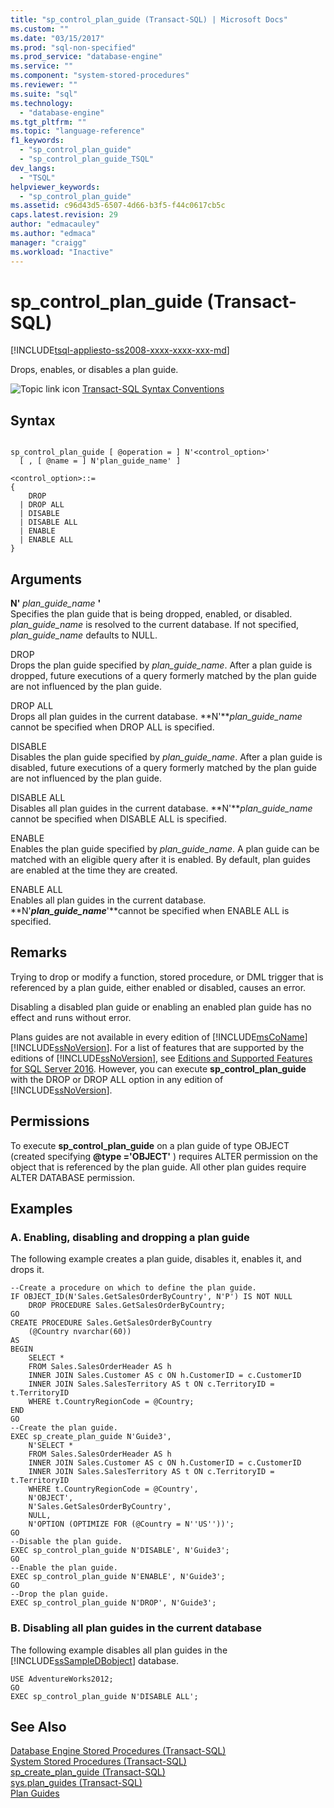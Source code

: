 ```yaml
---
title: "sp_control_plan_guide (Transact-SQL) | Microsoft Docs"
ms.custom: ""
ms.date: "03/15/2017"
ms.prod: "sql-non-specified"
ms.prod_service: "database-engine"
ms.service: ""
ms.component: "system-stored-procedures"
ms.reviewer: ""
ms.suite: "sql"
ms.technology: 
  - "database-engine"
ms.tgt_pltfrm: ""
ms.topic: "language-reference"
f1_keywords: 
  - "sp_control_plan_guide"
  - "sp_control_plan_guide_TSQL"
dev_langs: 
  - "TSQL"
helpviewer_keywords: 
  - "sp_control_plan_guide"
ms.assetid: c96d43d5-6507-4d66-b3f5-f44c0617cb5c
caps.latest.revision: 29
author: "edmacauley"
ms.author: "edmaca"
manager: "craigg"
ms.workload: "Inactive"
---
```

# sp_control_plan_guide (Transact-SQL)
[!INCLUDE[tsql-appliesto-ss2008-xxxx-xxxx-xxx-md](../../includes/tsql-appliesto-ss2008-xxxx-xxxx-xxx-md.md)]

  Drops, enables, or disables a plan guide.  
  
 ![Topic link icon](../../database-engine/configure-windows/media/topic-link.gif "Topic link icon") [Transact-SQL Syntax Conventions](../../t-sql/language-elements/transact-sql-syntax-conventions-transact-sql.md)  
  
## Syntax  
  
```  
  
sp_control_plan_guide [ @operation = ] N'<control_option>'  
  [ , [ @name = ] N'plan_guide_name' ]  
  
<control_option>::=  
{   
    DROP   
  | DROP ALL  
  | DISABLE  
  | DISABLE ALL  
  | ENABLE   
  | ENABLE ALL  
}  
```  
  
## Arguments  
 **N'** *plan_guide_name* **'**  
 Specifies the plan guide that is being dropped, enabled, or disabled. *plan_guide_name* is resolved to the current database. If not specified, *plan_guide_name* defaults to NULL.  
  
 DROP  
 Drops the plan guide specified by *plan_guide_name*. After a plan guide is dropped, future executions of a query formerly matched by the plan guide are not influenced by the plan guide.  
  
 DROP ALL  
 Drops all plan guides in the current database. **N'***plan_guide_name* cannot be specified when DROP ALL is specified.  
  
 DISABLE  
 Disables the plan guide specified by *plan_guide_name*. After a plan guide is disabled, future executions of a query formerly matched by the plan guide are not influenced by the plan guide.  
  
 DISABLE ALL  
 Disables all plan guides in the current database. **N'***plan_guide_name* cannot be specified when DISABLE ALL is specified.  
  
 ENABLE  
 Enables the plan guide specified by *plan_guide_name*. A plan guide can be matched with an eligible query after it is enabled. By default, plan guides are enabled at the time they are created.  
  
 ENABLE ALL  
 Enables all plan guides in the current database. **N'***plan_guide_name***'**cannot be specified when ENABLE ALL is specified.  
  
## Remarks  
 Trying to drop or modify a function, stored procedure, or DML trigger that is referenced by a plan guide, either enabled or disabled, causes an error.  
  
 Disabling a disabled plan guide or enabling an enabled plan guide has no effect and runs without error.  
  
 Plans guides are not available in every edition of [!INCLUDE[msCoName](../../includes/msconame-md.md)][!INCLUDE[ssNoVersion](../../includes/ssnoversion-md.md)]. For a list of features that are supported by the editions of [!INCLUDE[ssNoVersion](../../includes/ssnoversion-md.md)], see [Editions and Supported Features for SQL Server 2016](../../sql-server/editions-and-supported-features-for-sql-server-2016.md). However, you can execute **sp_control_plan_guide** with the DROP or DROP ALL option in any edition of [!INCLUDE[ssNoVersion](../../includes/ssnoversion-md.md)].  
  
## Permissions  
 To execute **sp_control_plan_guide** on a plan guide of type OBJECT (created specifying **@type ='**OBJECT**'** ) requires ALTER permission on the object that is referenced by the plan guide. All other plan guides require ALTER DATABASE permission.  
  
## Examples  
  
### A. Enabling, disabling and dropping a plan guide  
 The following example creates a plan guide, disables it, enables it, and drops it.  
  
```  
--Create a procedure on which to define the plan guide.  
IF OBJECT_ID(N'Sales.GetSalesOrderByCountry', N'P') IS NOT NULL  
    DROP PROCEDURE Sales.GetSalesOrderByCountry;  
GO  
CREATE PROCEDURE Sales.GetSalesOrderByCountry   
    (@Country nvarchar(60))  
AS  
BEGIN  
    SELECT *  
    FROM Sales.SalesOrderHeader AS h   
    INNER JOIN Sales.Customer AS c ON h.CustomerID = c.CustomerID  
    INNER JOIN Sales.SalesTerritory AS t ON c.TerritoryID = t.TerritoryID  
    WHERE t.CountryRegionCode = @Country;  
END  
GO  
--Create the plan guide.  
EXEC sp_create_plan_guide N'Guide3',  
    N'SELECT *  
    FROM Sales.SalesOrderHeader AS h   
    INNER JOIN Sales.Customer AS c ON h.CustomerID = c.CustomerID  
    INNER JOIN Sales.SalesTerritory AS t ON c.TerritoryID = t.TerritoryID  
    WHERE t.CountryRegionCode = @Country',  
    N'OBJECT',  
    N'Sales.GetSalesOrderByCountry',  
    NULL,  
    N'OPTION (OPTIMIZE FOR (@Country = N''US''))';  
GO  
--Disable the plan guide.  
EXEC sp_control_plan_guide N'DISABLE', N'Guide3';  
GO  
--Enable the plan guide.  
EXEC sp_control_plan_guide N'ENABLE', N'Guide3';  
GO  
--Drop the plan guide.  
EXEC sp_control_plan_guide N'DROP', N'Guide3';  
```  
  
### B. Disabling all plan guides in the current database  
 The following example disables all plan guides in the [!INCLUDE[ssSampleDBobject](../../includes/sssampledbobject-md.md)] database.  
  
```  
USE AdventureWorks2012;  
GO  
EXEC sp_control_plan_guide N'DISABLE ALL';  
```  
  
## See Also  
 [Database Engine Stored Procedures &#40;Transact-SQL&#41;](../../relational-databases/system-stored-procedures/database-engine-stored-procedures-transact-sql.md)   
 [System Stored Procedures &#40;Transact-SQL&#41;](../../relational-databases/system-stored-procedures/system-stored-procedures-transact-sql.md)   
 [sp_create_plan_guide &#40;Transact-SQL&#41;](../../relational-databases/system-stored-procedures/sp-create-plan-guide-transact-sql.md)   
 [sys.plan_guides &#40;Transact-SQL&#41;](../../relational-databases/system-catalog-views/sys-plan-guides-transact-sql.md)   
 [Plan Guides](../../relational-databases/performance/plan-guides.md)  
  
  
